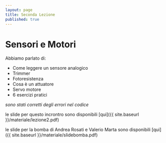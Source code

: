 ```yaml
---
layout: page
title: Seconda Lezione
published: true
---
```




# Sensori e Motori

Abbiamo parlato di:

* Come leggere un sensore analogico
* Trimmer
* Fotoresistenza
* Cosa è un attuatore
* Servo motore
* 6 esercizi pratici

*sono stati corretti degli errori nel codice*

le slide per questo incrontro sono disponibili [qui]({{ site.baseurl }}/materiale/lezione2.pdf)

le slide per la bomba di Andrea Rosati e Valerio Marta sono disponibili [qui]({{ site.baseurl }}/materiale/slidebomba.pdf)
